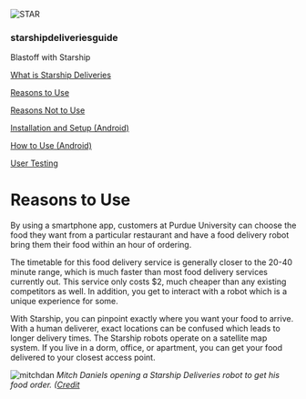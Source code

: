![STAR](https://starshipdeliveriesguide.files.wordpress.com/2019/10/cropped-starshiplogo.jpg)

### **starshipdeliveriesguide**

Blastoff with Starship

[What is Starship Deliveries](index.md)

[Reasons to Use](why.md)

[Reasons Not to Use](whynot.md)

[Installation and Setup (Android)](setup.md)

[How to Use (Android)](how.md)

[User Testing](usertesting.md)

# Reasons to Use

By using a smartphone app, customers at Purdue University can choose the food they want from a particular restaurant and have a food delivery robot bring them their food within an hour of ordering.

The timetable for this food delivery service is generally closer to the 20-40 minute range, which is much faster than most food delivery services currently out. This service only costs $2, much cheaper than any existing competitors as well. In addition, you get to interact with a robot which is a unique experience for some.

With Starship, you can pinpoint exactly where you want your food to arrive. With a human deliverer, exact locations can be confused which leads to longer delivery times. The Starship robots operate on a satellite map system. If you live in a dorm, office, or apartment, you can get your food delivered to your closest access point.

![mitchdan](https://starshipdeliveriesguide.files.wordpress.com/2019/10/goodstarshiprobot.jpg)
*Mitch Daniels opening a Starship Deliveries robot to get his food order. ([Credit](https://www.engadget.com/2019/09/09/starship-delivery-robots-at-purdue-university/)*
